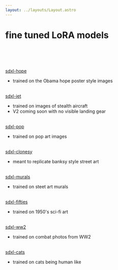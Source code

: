```yaml
---
layout: ../layouts/Layout.astro
---
```

<!-- Markdown Preview - https://dillinger.io/ -->

# fine tuned LoRA models<br><br><br>


[sdxl-hope](https://replicate.com/hunterkamerman/sdxl-hope)
- trained on the Obama hope poster style images<br><br>


[sdxl-jet](https://replicate.com/hunterkamerman/sdxl-jet)
- trained on images of stealth aircraft
- V2 coming soon with no visible landing gear<br><br>


[sdxl-pop](https://replicate.com/hunterkamerman/sdxl-pop)
- trained on pop art images <br><br>


[sdxl-clonesy](https://replicate.com/hunterkamerman/sdxl-clonesy)
-  meant to replicate banksy style street art<br><br>


[sdxl-murals](https://replicate.com/hunterkamerman/sdxl-murals)
-  trained on steet art murals<br><br>

[sdxl-fifties](https://replicate.com/hunterkamerman/sdxl-fifties)
- trained on 1950's sci-fi art<br><br>


[sdxl-ww2](https://replicate.com/hunterkamerman/sdxl-ww2)
- trained on combat photos from WW2<br><br>


[sdxl-cats](https://replicate.com/hunterkamerman/sdxl-cats)
- trained on cats being human like <br><br>